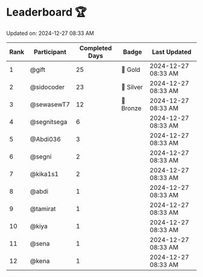 # Leaderboard 🏆

Updated on: 2024-12-27 08:33 AM

| Rank | Participant       | Completed Days | Badge      | Last Updated         |
|------|-------------------|----------------|------------|----------------------|
| 1    | @gift             | 25             | 🏅 Gold     | 2024-12-27 08:33 AM |
| 2    | @sidocoder        | 23             | 🥈 Silver   | 2024-12-27 08:33 AM |
| 3    | @sewasewT7        | 12             | 🥉 Bronze   | 2024-12-27 08:33 AM |
| 4    | @segnitsega       | 6              |            | 2024-12-27 08:33 AM |
| 5    | @Abdi036          | 3              |            | 2024-12-27 08:33 AM |
| 6    | @segni            | 2              |            | 2024-12-27 08:33 AM |
| 7    | @kika1s1          | 2              |            | 2024-12-27 08:33 AM |
| 8    | @abdi             | 1              |            | 2024-12-27 08:33 AM |
| 9    | @tamirat          | 1              |            | 2024-12-27 08:33 AM |
| 10   | @kiya             | 1              |            | 2024-12-27 08:33 AM |
| 11   | @sena             | 1              |            | 2024-12-27 08:33 AM |
| 12   | @kena             | 1              |            | 2024-12-27 08:33 AM |

